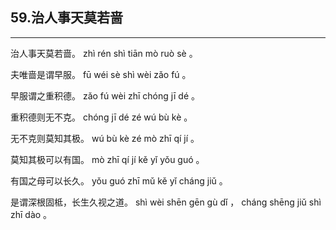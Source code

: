 ## 59.治人事天莫若啬
---


<ruby><rbc><rb> 治人事天莫若啬。 </rb></rbc>
  <rtc><rt> zhì  rén  shì  tiān  mò  ruò  sè 。</rt></rtc>
</ruby>

<ruby><rbc><rb> 夫唯啬是谓早服。 </rb></rbc>
  <rtc><rt> fū  wéi  sè  shì  wèi  zǎo  fú 。</rt></rtc>
</ruby>

<ruby><rbc><rb> 早服谓之重积德。 </rb></rbc>
  <rtc><rt> zǎo  fú  wèi  zhī  chóng  jī  dé 。</rt></rtc>
</ruby>

<ruby><rbc><rb> 重积德则无不克。 </rb></rbc>
  <rtc><rt> chóng  jī  dé  zé  wú  bù  kè 。</rt></rtc>
</ruby>

<ruby><rbc><rb> 无不克则莫知其极。 </rb></rbc>
  <rtc><rt> wú  bù  kè  zé  mò  zhī  qí  jí 。</rt></rtc>
</ruby>

<ruby><rbc><rb> 莫知其极可以有国。 </rb></rbc>
  <rtc><rt> mò  zhī  qí  jí  kě  yǐ  yǒu  guó 。</rt></rtc>
</ruby>

<ruby><rbc><rb> 有国之母可以长久。 </rb></rbc>
  <rtc><rt> yǒu  guó  zhī  mǔ  kě  yǐ  cháng  jiǔ 。</rt></rtc>
</ruby>

<ruby><rbc><rb> 是谓深根固柢，长生久视之道。 </rb></rbc>
  <rtc><rt> shì  wèi  shēn  gēn  gù  dǐ ， cháng  shēng  jiǔ  shì  zhī  dào 。</rt></rtc>
</ruby>

<ruby><rbc><rb>  </rb></rbc>
  <rtc><rt></rt></rtc>
</ruby>

